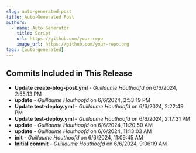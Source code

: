 ```yaml
---
slug: auto-generated-post
title: Auto-Generated Post
authors:
  - name: Auto Generator
    title: Script
    url: https://github.com/your-repo
    image_url: https://github.com/your-repo.png
tags: [auto-generated]
---
```


## Commits Included in This Release

- **Update create-blog-post.yml** - *Guillaume Houthoofd* on 6/6/2024, 2:55:13 PM
- **update** - *Guillaume Houthoofd* on 6/6/2024, 2:53:19 PM
- **Update test-deploy.yml** - *Guillaume Houthoofd* on 6/6/2024, 2:22:49 PM
- **Update test-deploy.yml** - *Guillaume Houthoofd* on 6/6/2024, 2:17:31 PM
- **update** - *Guillaume Houthoofd* on 6/6/2024, 11:20:50 AM
- **update** - *Guillaume Houthoofd* on 6/6/2024, 11:13:03 AM
- **init** - *Guillaume Houthoofd* on 6/6/2024, 11:09:45 AM
- **Initial commit** - *Guillaume Houthoofd* on 6/6/2024, 9:06:19 AM
